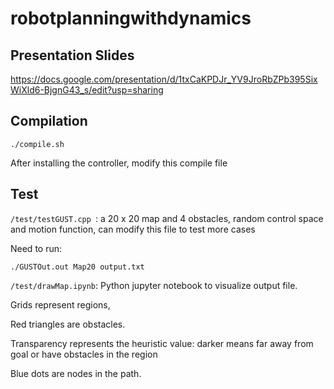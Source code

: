 # robotplanningwithdynamics

## Presentation Slides
https://docs.google.com/presentation/d/1txCaKPDJr_YV9JroRbZPb395SixWiXld6-BjgnG43_s/edit?usp=sharing

## Compilation

```shell
./compile.sh
```

After installing the controller, modify this compile file

## Test

`/test/testGUST.cpp `: a 20 x 20 map and 4 obstacles, random control space and motion function, can modify this file to test more cases

Need to run:

```shell
./GUSTOut.out Map20 output.txt
```

`/test/drawMap.ipynb`: Python jupyter notebook to visualize output file.

Grids represent regions,

Red triangles are obstacles.

Transparency represents the heuristic value: darker means far away from goal or have obstacles in the region

Blue dots are nodes in the path.
